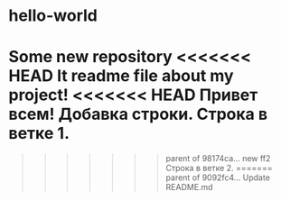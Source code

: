 # hello-world
Some new repository
<<<<<<< HEAD
It readme file about my project!
<<<<<<< HEAD
Привет всем!
Добавка строки.
Строка в ветке 1.
=======
>>>>>>> parent of 98174ca... new ff2
Строка в ветке 2.
=======
>>>>>>> parent of 9092fc4... Update README.md
